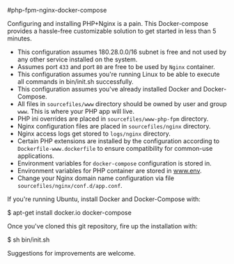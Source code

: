 #php-fpm-nginx-docker-compose

Configuring and installing PHP+Nginx is a pain. This Docker-compose provides a hassle-free customizable solution to get started in less than 5 minutes.

* This configuration assumes 180.28.0.0/16 subnet is free and not used by any other service installed on the system.
* Assumes port `433` and port `80` are free to be used by `Nginx` container.
* This configuration assumes you're running Linux to be able to execute all commands in bin/init.sh successfully.
* This configuration assumes you've already installed Docker and Docker-Compose.
* All files in `sourcefiles/www` directory should be owned by user and group `www`. This is where your PHP app will live.
* PHP ini overrides are placed in `sourcefiles/www-php-fpm` directory.
* Nginx configuration files are placed in `sourcefiles/nginx` directory.
* Nginx access logs get stored to `logs/nginx` directory.
* Certain PHP extensions are installed by the configuration according to `Dockerfile-www.dockerfile` to ensure compatibility for common-use applications.
* Environment variables for `docker-compose` configuration is stored in.
* Environment variables for PHP container are stored in www.env.
* Change your Nginx domain name configuration via file `sourcefiles/nginx/conf.d/app.conf`.

If you're running Ubuntu, install Docker and Docker-Compose with:

$ apt-get install docker.io docker-compose

Once you've cloned this git repository, fire up the installation with:

$ sh bin/init.sh

Suggestions for improvements are welcome.
